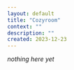 ```yaml
---
layout: default
title: "Cozyroom"
context: ""
description: ""
created: 2023-12-23
---
```


*nothing here yet*